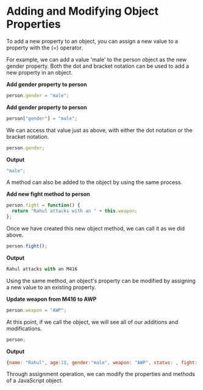 # Adding and Modifying Object Properties

To add a new property to an object, you can assign a new value to a property with the (=) operator.

For example, we can add a value 'male' to the person object as the new gender property. Both the dot and bracket notation can be used to add a new property in an object.

**Add gender property to person**

```js
person.gender = "male";
```

**Add gender property to person**

```js
person["gender"] = "male";
```

We can access that value just as above, with either the dot notation or the bracket notation.

```js
person.gender;
```

**Output**

```js
"male";
```

A method can also be added to the object by using the same process.

**Add new fight method to person**

```js
person.fight = function() {
  return "Rahul attacks with an " + this.weapon;
};
```

Once we have created this new object method, we can call it as we did above.

```js
person.fight();
```

**Output**

```js
Rahul attacks with an M416
```

Using the same method, an object's property can be modified by assigning a new value to an existing property.

**Update weapon from M416 to AWP**

```js
person.weapon = "AWP";
```

At this point, if we call the object, we will see all of our additions and modifications.

```js
person;
```

**Output**

```js
{name: "Rahul", age:18, gender:"male", weapon: "AWP", status: , fight: }
```

Through assignment operation, we can modify the properties and methods of a JavaScript object.